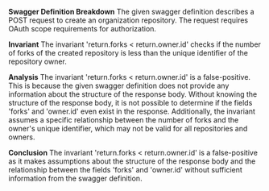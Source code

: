 **Swagger Definition Breakdown**
The given swagger definition describes a POST request to create an organization repository. The request requires OAuth scope requirements for authorization.

**Invariant**
The invariant 'return.forks < return.owner.id' checks if the number of forks of the created repository is less than the unique identifier of the repository owner.

**Analysis**
The invariant 'return.forks < return.owner.id' is a false-positive. This is because the given swagger definition does not provide any information about the structure of the response body. Without knowing the structure of the response body, it is not possible to determine if the fields 'forks' and 'owner.id' even exist in the response. Additionally, the invariant assumes a specific relationship between the number of forks and the owner's unique identifier, which may not be valid for all repositories and owners.

**Conclusion**
The invariant 'return.forks < return.owner.id' is a false-positive as it makes assumptions about the structure of the response body and the relationship between the fields 'forks' and 'owner.id' without sufficient information from the swagger definition.
